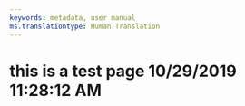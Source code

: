 ```yaml
---
keywords: metadata, user manual
ms.translationtype: Human Translation
---
```

# this is a test page 10/29/2019 11:28:12 AM